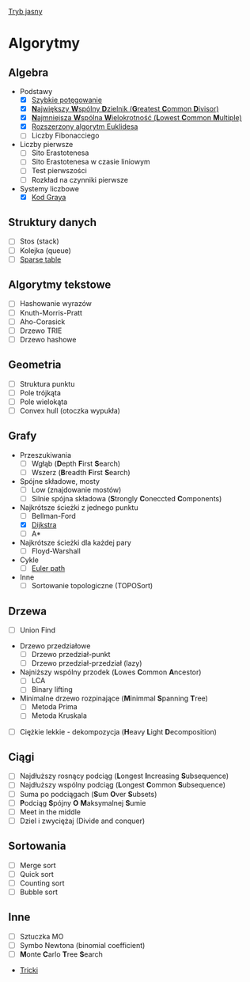 [Tryb jasny](Algorytmy_jasny)
# Algorytmy

## Algebra
* Podstawy
	* [x] [Szybkie potęgowanie](Algorytmy/Algebra/Podstawy/Szybkie_potegowanie)
	* [x] [**N**ajwiększy **W**spólny **D**zielnik (**G**reatest **C**ommon **D**ivisor)](Algorytmy/Algebra/Podstawy/Najwiekszy_Wspolny_Dzielnik)
	* [x] [**N**ajmniejsza **W**spólna **W**ielokrotność (**L**owest **C**ommon **M**ultiple)](Algorytmy/Algebra/Podstawy/Najmniejsza_Wspolna_Wielokrotnosc)
	* [x] [Rozszerzony algorytm Euklidesa](Algorytmy/Algebra/Podstawy/Rozszerzony_algorytm_Euklidesa)
	* [ ] Liczby Fibonacciego
* Liczby pierwsze
	* [ ] Sito Erastotenesa
	* [ ] Sito Erastotenesa w czasie liniowym
	* [ ] Test pierwszości
	* [ ] Rozkład na czynniki pierwsze
* Systemy liczbowe
	* [x] [Kod Graya](Algorytmy/Algebra/Systemy_liczbowe/Kod_Graya)

## Struktury danych
* [ ] Stos (stack)
* [ ] Kolejka (queue)
* [ ] [Sparse table](Algorytmy/Struktury_danych/Sparse_table)

## Algorytmy tekstowe
* [ ] Hashowanie wyrazów
* [ ] Knuth-Morris-Pratt
* [ ] Aho-Corasick
* [ ] Drzewo TRIE
* [ ] Drzewo hashowe

## Geometria
* [ ] Struktura punktu
* [ ] Pole trójkąta
* [ ] Pole wielokąta
* [ ] Convex hull (otoczka wypukła)

## Grafy
* Przeszukiwania
	* [ ] Wgłąb (**D**epth **F**irst **S**earch)
	* [ ] Wszerz (**B**readth **F**irst **S**earch)
* Spójne składowe, mosty
	* [ ] Low (znajdowanie mostów)
	* [ ] Silnie spójna składowa (**S**trongly **C**oneccted **C**omponents)
* Najkrótsze ścieżki z jednego punktu
	* [ ] Bellman-Ford
	* [x] [Dijkstra](Algorytmy/Grafy/Najkr_sciezki_z_jednego_pkt/Dijkstra)
	* [ ] A*
* Najkrótsze ścieżki dla każdej pary
	* [ ] Floyd-Warshall
* Cykle
	* [ ] [Euler path](Algorytmy/Grafy/Cykle/Euler_path)
* Inne
	* [ ] Sortowanie topologiczne (TOPOSort)

## Drzewa
* [ ] Union Find
* Drzewo przedziałowe
	* [ ] Drzewo przedział-punkt
	* [ ] Drzewo przedział-przedział (lazy)
* Najniższy wspólny przodek (**L**owes **C**ommon **A**ncestor)
	* [ ] LCA
	* [ ] Binary lifting
* Minimalne drzewo rozpinające (**M**inimmal **S**panning **T**ree)
	* [ ] Metoda Prima
	* [ ] Metoda Kruskala
* [ ] Ciężkie lekkie - dekompozycja (**H**eavy **L**ight **D**ecomposition)

## Ciągi
* [ ] Najdłuższy rosnący podciąg (**L**ongest **I**ncreasing **S**ubsequence)
* [ ] Najdłuższy wspólny podciąg (**L**ongest **C**ommon **S**ubsequence)
* [ ] Suma po podciągach (**S**um **O**ver **S**ubsets)
* [ ] **P**odciąg **S**pójny **O** **M**aksymalnej **S**umie
* [ ] Meet in the middle
* [ ] Dziel i zwyciężaj (Divide and conquer)

## Sortowania
* [ ] Merge sort
* [ ] Quick sort
* [ ] Counting sort
* [ ] Bubble sort

## Inne
* [ ] Sztuczka MO
* [ ] Symbo Newtona (binomial coefficient)
* [ ] **M**onte **C**arlo **T**ree **S**earch
* [Tricki](Algorytmy/Inne/Tricki)
